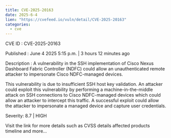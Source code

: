 ```yaml
---
title: CVE-2025-20163
date: 2025-6-4
lien: "https://cvefeed.io/vuln/detail/CVE-2025-20163"
categories:
  - cve
---
```


CVE ID : CVE-2025-20163

Published :  June 4
2025
5:15 p.m. | 3 hours
12 minutes ago

Description : A vulnerability in the SSH implementation of Cisco Nexus Dashboard Fabric Controller (NDFC) could allow an unauthenticated
remote attacker to impersonate Cisco NDFC-managed devices.

This vulnerability is due to insufficient SSH host key validation. An attacker could exploit this vulnerability by performing a machine-in-the-middle attack on SSH connections to Cisco NDFC-managed devices
which could allow an attacker to intercept this traffic. A successful exploit could allow the attacker to impersonate a managed device and capture user credentials.

Severity: 8.7 | HIGH

Visit the link for more details
such as CVSS details
affected products
timeline
and more...
